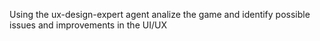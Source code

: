 Using the ux-design-expert agent analize the game and identify possible issues and improvements in the UI/UX